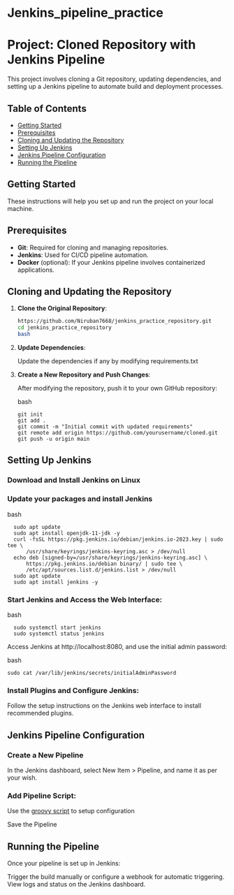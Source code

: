 # Jenkins_pipeline_practice
# Project: Cloned Repository with Jenkins Pipeline

This project involves cloning a Git repository, updating dependencies, and setting up a Jenkins pipeline to automate build and deployment processes.

## Table of Contents
- [Getting Started](#getting-started)
- [Prerequisites](#prerequisites)
- [Cloning and Updating the Repository](#cloning-and-updating-the-repository)
- [Setting Up Jenkins](#setting-up-jenkins)
- [Jenkins Pipeline Configuration](#jenkins-pipeline-configuration)
- [Running the Pipeline](#running-the-pipeline)

## Getting Started

These instructions will help you set up and run the project on your local machine.

## Prerequisites

- **Git**: Required for cloning and managing repositories.
- **Jenkins**: Used for CI/CD pipeline automation.
- **Docker** (optional): If your Jenkins pipeline involves containerized applications.

## Cloning and Updating the Repository

1. **Clone the Original Repository**:

   ```bash
   https://github.com/Niruban7668/jenkins_practice_repository.git
   cd jenkins_practice_repository
   bash
2. **Update Dependencies**:

   Update the dependencies if any by modifying requirements.txt

3. **Create a New Repository and Push Changes**:

   After modifying the repository, push it to your own GitHub repository:
   
   bash
   
       git init
       git add .
       git commit -m "Initial commit with updated requirements"
       git remote add origin https://github.com/yourusername/cloned.git
       git push -u origin main

## Setting Up Jenkins

   ### Download and Install Jenkins on Linux

   ### Update your packages and install Jenkins

   bash

      sudo apt update
      sudo apt install openjdk-11-jdk -y
      curl -fsSL https://pkg.jenkins.io/debian/jenkins.io-2023.key | sudo tee \
          /usr/share/keyrings/jenkins-keyring.asc > /dev/null
      echo deb [signed-by=/usr/share/keyrings/jenkins-keyring.asc] \
          https://pkg.jenkins.io/debian binary/ | sudo tee \
          /etc/apt/sources.list.d/jenkins.list > /dev/null
      sudo apt update
      sudo apt install jenkins -y

   ### Start Jenkins and Access the Web Interface:

   bash

      sudo systemctl start jenkins
      sudo systemctl status jenkins

   Access Jenkins at http://localhost:8080, and use the initial admin password:

   bash

    sudo cat /var/lib/jenkins/secrets/initialAdminPassword

   ### Install Plugins and Configure Jenkins:

   Follow the setup instructions on the Jenkins web interface to install recommended plugins.

## Jenkins Pipeline Configuration

   ### Create a New Pipeline

   In the Jenkins dashboard, select New Item > Pipeline, and name it as per your wish.

   ### Add Pipeline Script:

   Use the [groovy script](./pipeline_configuration.groovy) to setup configuration

   Save the Pipeline

## Running the Pipeline

   Once your pipeline is set up in Jenkins:

   Trigger the build manually or configure a webhook for automatic triggering.
   View logs and status on the Jenkins dashboard.
